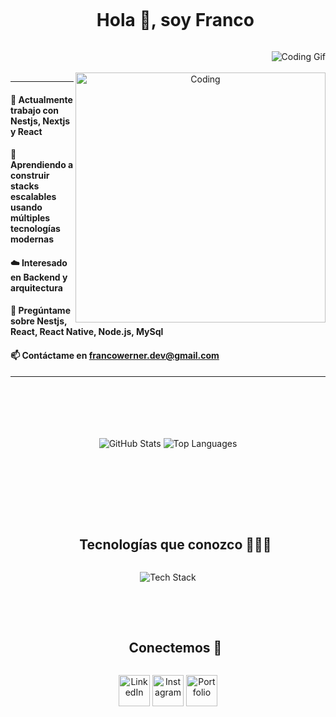 <!-- Header -->
<div id="user-content-toc">
  <ul align="center"> <summary><h1 style="display: inline-block">Hola 👋, soy Franco</h1></summary></ul> 
</div>
  <img align="right" src="https://user-images.githubusercontent.com/73097560/115834477-dbab4500-a447-11eb-908a-139a6edaec5c.gif" alt="Coding Gif">

<!-- Motto -->
<div id="user-content-toc" align="center">
 <br></br>
  <img align="right" alt="Coding" width="400" src="https://camo.githubusercontent.com/a9018229e78d674348171929c4fd61ae0f248e84c8027e3b96f4cbe0178fb1c0/68747470733a2f2f692e70696e696d672e636f6d2f6f726967696e616c732f65342f32362f37302f65343236373032656466383734623138316163656431653266613563366364652e676966">
</div>


<!-- About Me -->
---

#### 🔭 Actualmente trabajo con **Nestjs, Nextjs y React**  
#### 🌱 Aprendiendo a construir **stacks escalables usando múltiples tecnologías modernas**  
#### ☁️ Interesado en **Backend y arquitectura**  
#### 💬 Pregúntame sobre **Nestjs, React, React Native, Node.js, MySql**  
#### 📫 Contáctame en **francowerner.dev@gmail.com**  

---
<!-- GitHub Stats -->
<div align="center" style="padding: 50px;">
  <br></br>
  <img src="https://github-readme-stats.vercel.app/api?username=franwerner&theme=radical&show_icons=true&hide_border=true&count_private=true" alt="GitHub Stats" />
  <img src="https://github-readme-streak-stats.herokuapp.com/?user=franwerner&theme=radical&hide_border=true" alt="Top Languages" />
</div>

<!-- Tech Stack -->
<br></br>
<div  align="center" id="user-content-toc">
 <ul><summary><h2 style="display: inline-block">Tecnologías que conozco 👨🏻‍💻</h2></summary></ul>
  <p>
    <img src="https://skillicons.dev/icons?i=js,ts,html,css,react,express,nodejs,mysql,tailwind,redux,prisma,next,vite,preact,bootstrap,windicss,react,nestjs,sqlite,py,fastapi,vercel,netlify,npm,redis,docker&perline=14" alt="Tech Stack" />

  </p>
</div>

<!-- Connect -->
<br></br>
<div id="user-content-toc" align="center">
  
  <ul><summary><h2 style="display: inline-block">Conectemos 🤝</h2></summary></ul>
  <p>
    <a href="https://www.linkedin.com/in/franco-werner/" target="_blank"><img src="https://user-images.githubusercontent.com/88904952/234979284-68c11d7f-1acc-4f0c-ac78-044e1037d7b0.png" alt="LinkedIn" height="50" width="50" /></a>
    <a href="https://www.instagram.com/_franwerner/?hl=es" target="_blank"><img src="https://user-images.githubusercontent.com/88904952/234981169-2dd1e58f-4b7e-468c-8213-034ba62156c3.png" alt="Instagram" height="50" width="50" /></a>
    <a href="https://werner.vercel.app" target="_blank"><img src="https://user-images.githubusercontent.com/88904952/234982196-562aea17-5532-4550-8c08-1c7cb994a541.png" alt="Portfolio" height="50" width="50" /></a>
  </p>
</div>
